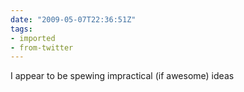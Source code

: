 ```yaml
---
date: "2009-05-07T22:36:51Z"
tags:
- imported
- from-twitter
---
```

I appear to be spewing impractical \(if awesome) ideas
